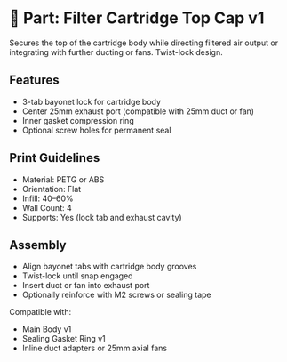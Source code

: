 # 🧢 Part: Filter Cartridge Top Cap v1

Secures the top of the cartridge body while directing filtered air output or integrating with further ducting or fans. Twist-lock design.

## Features

- 3-tab bayonet lock for cartridge body
- Center 25mm exhaust port (compatible with 25mm duct or fan)
- Inner gasket compression ring
- Optional screw holes for permanent seal

## Print Guidelines

- Material: PETG or ABS
- Orientation: Flat
- Infill: 40–60%
- Wall Count: 4
- Supports: Yes (lock tab and exhaust cavity)

## Assembly

- Align bayonet tabs with cartridge body grooves
- Twist-lock until snap engaged
- Insert duct or fan into exhaust port
- Optionally reinforce with M2 screws or sealing tape

Compatible with:
- Main Body v1
- Sealing Gasket Ring v1
- Inline duct adapters or 25mm axial fans
